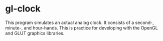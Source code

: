 gl-clock
========

This program simulates an actual analog clock. It consists of a second-, minute-, and hour-hands.
This is practice for developing with the OpenGL and GLUT graphics libraries.
